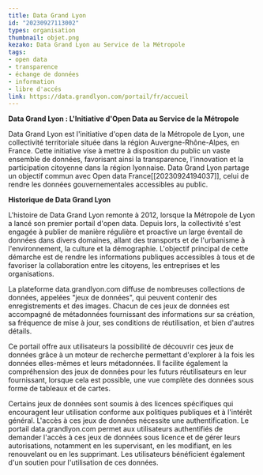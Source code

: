 ```yaml
---
title: Data Grand Lyon
id: "20230927113002"
types: organisation 
thumbnail: objet.png
kezako: Data Grand Lyon au Service de la Métropole
tags:
- open data
- transparence
- échange de données
- information
- libre d'accés
link: https://data.grandlyon.com/portail/fr/accueil
---
```

**Data Grand Lyon : L'Initiative d'Open Data au Service de la Métropole**
   
   Data Grand Lyon est l'initiative d'open data de la Métropole de Lyon, une collectivité territoriale située dans la région Auvergne-Rhône-Alpes, en France. Cette initiative vise à mettre à disposition du public un vaste ensemble de données, favorisant ainsi la transparence, l'innovation et la participation citoyenne dans la région lyonnaise. 
  Data Grand Lyon partage un objectif commun avec Open data France[[20230924194037]], celui de rendre les données gouvernementales accessibles au public.

**Historique de Data Grand Lyon**

L'histoire de Data Grand Lyon remonte à 2012, lorsque la Métropole de Lyon a lancé son premier portail d'open data. Depuis lors, la collectivité s'est engagée à publier de manière régulière et proactive un large éventail de données dans divers domaines, allant des transports et de l'urbanisme à l'environnement, la culture et la démographie. L'objectif principal de cette démarche est de rendre les informations publiques accessibles à tous et de favoriser la collaboration entre les citoyens, les entreprises et les organisations.

La plateforme data.grandlyon.com diffuse de nombreuses collections de données, appelées "jeux de données", qui peuvent contenir des enregistrements et des images. Chacun de ces jeux de données est accompagné de métadonnées fournissant des informations sur sa création, sa fréquence de mise à jour, ses conditions de réutilisation, et bien d'autres détails.

Ce portail offre aux utilisateurs la possibilité de découvrir ces jeux de données grâce à un moteur de recherche permettant d'explorer à la fois les données elles-mêmes et leurs métadonnées. Il facilite également la compréhension des jeux de données pour les futurs réutilisateurs en leur fournissant, lorsque cela est possible, une vue complète des données sous forme de tableaux et de cartes.

Certains jeux de données sont soumis à des licences spécifiques qui encouragent leur utilisation conforme aux politiques publiques et à l'intérêt général. L'accès à ces jeux de données nécessite une authentification. Le portail data.grandlyon.com permet aux utilisateurs authentifiés de demander l'accès à ces jeux de données sous licence et de gérer leurs autorisations, notamment en les supervisant, en les modifiant, en les renouvelant ou en les supprimant. Les utilisateurs bénéficient également d'un soutien pour l'utilisation de ces données.